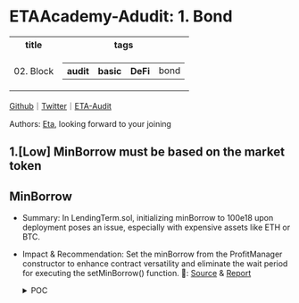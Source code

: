 # ETAAcademy-Adudit: 1. Bond

<table>
  <tr>
    <th>title</th>
    <th>tags</th>
  </tr>
  <tr>
    <td>02. Block</td>
    <td>
      <table>
        <tr>
          <th>audit</th>
          <th>basic</th>
          <th>DeFi</th>
          <td>bond</td>
        </tr>
      </table>
    </td>
  </tr>
</table>

[Github](https://github.com/ETAAcademy)｜[Twitter](https://twitter.com/ETAAcademy)｜[ETA-Audit](https://github.com/ETAAcademy/ETAAcademy-Audit)

Authors: [Eta](https://twitter.com/pwhattie), looking forward to your joining

## 1.[Low] MinBorrow must be based on the market token

## MinBorrow

- Summary: In LendingTerm.sol, initializing minBorrow to 100e18 upon deployment poses an issue, especially with expensive assets like ETH or BTC.

- Impact & Recommendation: Set the minBorrow from the ProfitManager constructor to enhance contract versatility and eliminate the wait period for executing the setMinBorrow() function.
  🐬: [Source](https://code4rena.com/reports/2023-12-ethereumcreditguild) & [Report](https://code4rena.com/reports/2023-12-ethereumcreditguild)

  <details><summary>POC</summary>

  ```solidity
    constructor(address _core, uint minBorrow) CoreRef(_core) {
        emit MinBorrowUpdate(block.timestamp, 100e18);
    +       _minBorrow = minBorrow //should be carefully chosen by the contract deployer considering the price of collateral token
    }

    uint256 internal _minBorrow = 100e18;
    function minBorrow() external view returns (uint256) {
        return (_minBorrow * 1e18) / creditMultiplier;
    }

  ```

  </details>
